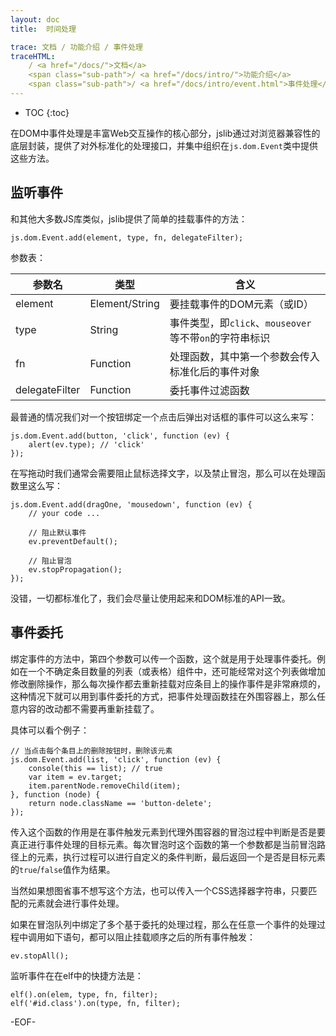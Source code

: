 ```yaml
---
layout: doc
title:  时间处理

trace: 文档 / 功能介绍 / 事件处理
traceHTML: 
    / <a href="/docs/">文档</a>
    <span class="sub-path">/ <a href="/docs/intro/">功能介绍</a>
    <span class="sub-path">/ <a href="/docs/intro/event.html">事件处理</a></span>
---
```


* TOC
{:toc}

在DOM中事件处理是丰富Web交互操作的核心部分，jslib通过对浏览器兼容性的底层封装，提供了对外标准化的处理接口，并集中组织在`js.dom.Event`类中提供这些方法。

## 监听事件 ##

和其他大多数JS库类似，jslib提供了简单的挂载事件的方法：

	js.dom.Event.add(element, type, fn, delegateFilter);

参数表：

参数名 | 类型 | 含义
-|-|-
element | Element/String | 要挂载事件的DOM元素（或ID）
type | String | 事件类型，即`click`、`mouseover`等不带`on`的字符串标识
fn | Function | 处理函数，其中第一个参数会传入标准化后的事件对象
delegateFilter | Function | 委托事件过滤函数

最普通的情况我们对一个按钮绑定一个点击后弹出对话框的事件可以这么来写：

	js.dom.Event.add(button, 'click', function (ev) {
		alert(ev.type); // 'click'
	});

在写拖动时我们通常会需要阻止鼠标选择文字，以及禁止冒泡，那么可以在处理函数里这么写：

	js.dom.Event.add(dragOne, 'mousedown', function (ev) {
		// your code ...

		// 阻止默认事件
		ev.preventDefault();

		// 阻止冒泡
		ev.stopPropagation();
	});

没错，一切都标准化了，我们会尽量让使用起来和DOM标准的API一致。

## 事件委托 ##

绑定事件的方法中，第四个参数可以传一个函数，这个就是用于处理事件委托。例如在一个不确定条目数量的列表（或表格）组件中，还可能经常对这个列表做增加修改删除操作，那么每次操作都去重新挂载对应条目上的操作事件是非常麻烦的，这种情况下就可以用到事件委托的方式，把事件处理函数挂在外围容器上，那么任意内容的改动都不需要再重新挂载了。

具体可以看个例子：

	// 当点击每个条目上的删除按钮时，删除该元素
	js.dom.Event.add(list, 'click', function (ev) {
		console(this == list); // true
		var item = ev.target;
		item.parentNode.removeChild(item);
	}, function (node) {
		return node.className == 'button-delete';
	});

传入这个函数的作用是在事件触发元素到代理外围容器的冒泡过程中判断是否是要真正进行事件处理的目标元素。每次冒泡时这个函数的第一个参数都是当前冒泡路径上的元素，执行过程可以进行自定义的条件判断，最后返回一个是否是目标元素的`true`/`false`值作为结果。

当然如果想图省事不想写这个方法，也可以传入一个CSS选择器字符串，只要匹配的元素就会进行事件处理。

如果在冒泡队列中绑定了多个基于委托的处理过程，那么在任意一个事件的处理过程中调用如下语句，都可以阻止挂载顺序之后的所有事件触发：

	ev.stopAll();

监听事件在在elf中的快捷方法是：

	elf().on(elem, type, fn, filter);
	elf('#id.class').on(type, fn, filter);

-EOF-

[新手入门]: /docs/getting-started.html